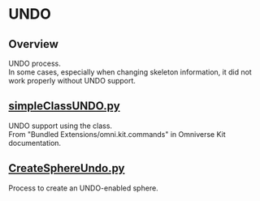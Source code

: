 # UNDO

## Overview

UNDO process.    
In some cases, especially when changing skeleton information, it did not work properly without UNDO support.     

## [simpleClassUNDO.py](./simpleClassUNDO.py)    

UNDO support using the class.    
From "Bundled Extensions/omni.kit.commands" in Omniverse Kit documentation.     

## [CreateSphereUndo.py](./CreateSphereUndo.py)    

Process to create an UNDO-enabled sphere.     

